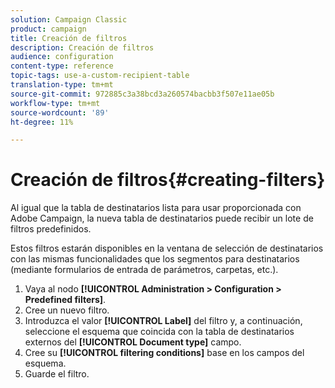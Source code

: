 ```yaml
---
solution: Campaign Classic
product: campaign
title: Creación de filtros
description: Creación de filtros
audience: configuration
content-type: reference
topic-tags: use-a-custom-recipient-table
translation-type: tm+mt
source-git-commit: 972885c3a38bcd3a260574bacbb3f507e11ae05b
workflow-type: tm+mt
source-wordcount: '89'
ht-degree: 11%

---
```



# Creación de filtros{#creating-filters}

Al igual que la tabla de destinatarios lista para usar proporcionada con Adobe Campaign, la nueva tabla de destinatarios puede recibir un lote de filtros predefinidos.

Estos filtros estarán disponibles en la ventana de selección de destinatarios con las mismas funcionalidades que los segmentos para destinatarios (mediante formularios de entrada de parámetros, carpetas, etc.).

1. Vaya al nodo **[!UICONTROL Administration > Configuration > Predefined filters]**.
1. Cree un nuevo filtro.
1. Introduzca el valor **[!UICONTROL Label]** del filtro y, a continuación, seleccione el esquema que coincida con la tabla de destinatarios externos del **[!UICONTROL Document type]** campo.
1. Cree su **[!UICONTROL filtering conditions]** base en los campos del esquema.
1. Guarde el filtro.


